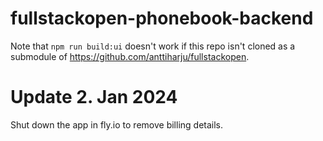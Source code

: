 # fullstackopen-phonebook-backend

Note that `npm run build:ui` doesn't work if this repo isn't cloned as a submodule of https://github.com/anttiharju/fullstackopen.

# Update 2. Jan 2024

Shut down the app in fly.io to remove billing details.
